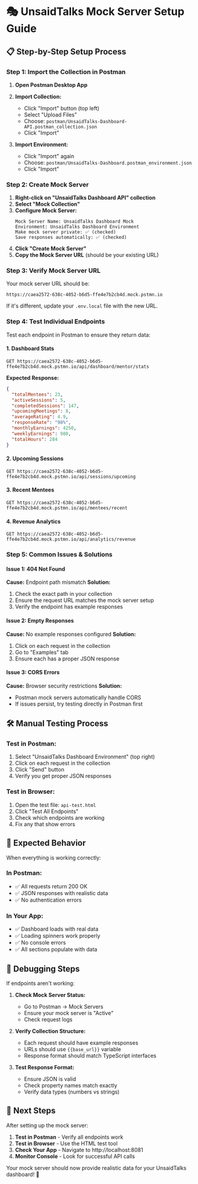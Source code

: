 # 🎭 UnsaidTalks Mock Server Setup Guide

## 📋 Step-by-Step Setup Process

### Step 1: Import the Collection in Postman

1. **Open Postman Desktop App**
2. **Import Collection:**
   - Click "Import" button (top left)
   - Select "Upload Files"
   - Choose: `postman/UnsaidTalks-Dashboard-API.postman_collection.json`
   - Click "Import"

3. **Import Environment:**
   - Click "Import" again
   - Choose: `postman/UnsaidTalks-Dashboard.postman_environment.json`
   - Click "Import"

### Step 2: Create Mock Server

1. **Right-click on "UnsaidTalks Dashboard API" collection**
2. **Select "Mock Collection"**
3. **Configure Mock Server:**
   ```
   Mock Server Name: UnsaidTalks Dashboard Mock
   Environment: UnsaidTalks Dashboard Environment
   Make mock server private: ✅ (checked)
   Save responses automatically: ✅ (checked)
   ```
4. **Click "Create Mock Server"**
5. **Copy the Mock Server URL** (should be your existing URL)

### Step 3: Verify Mock Server URL

Your mock server URL should be:
```
https://caea2572-638c-4052-b6d5-ffe4e7b2cb4d.mock.pstmn.io
```

If it's different, update your `.env.local` file with the new URL.

### Step 4: Test Individual Endpoints

Test each endpoint in Postman to ensure they return data:

#### 1. Dashboard Stats
```
GET https://caea2572-638c-4052-b6d5-ffe4e7b2cb4d.mock.pstmn.io/api/dashboard/mentor/stats
```

**Expected Response:**
```json
{
  "totalMentees": 23,
  "activeSessions": 5,
  "completedSessions": 147,
  "upcomingMeetings": 8,
  "averageRating": 4.9,
  "responseRate": "98%",
  "monthlyEarnings": 4250,
  "weeklyEarnings": 980,
  "totalHours": 284
}
```

#### 2. Upcoming Sessions
```
GET https://caea2572-638c-4052-b6d5-ffe4e7b2cb4d.mock.pstmn.io/api/sessions/upcoming
```

#### 3. Recent Mentees
```
GET https://caea2572-638c-4052-b6d5-ffe4e7b2cb4d.mock.pstmn.io/api/mentees/recent
```

#### 4. Revenue Analytics
```
GET https://caea2572-638c-4052-b6d5-ffe4e7b2cb4d.mock.pstmn.io/api/analytics/revenue
```

### Step 5: Common Issues & Solutions

#### Issue 1: 404 Not Found
**Cause:** Endpoint path mismatch
**Solution:**
1. Check the exact path in your collection
2. Ensure the request URL matches the mock server setup
3. Verify the endpoint has example responses

#### Issue 2: Empty Responses
**Cause:** No example responses configured
**Solution:**
1. Click on each request in the collection
2. Go to "Examples" tab
3. Ensure each has a proper JSON response

#### Issue 3: CORS Errors
**Cause:** Browser security restrictions
**Solution:**
- Postman mock servers automatically handle CORS
- If issues persist, try testing directly in Postman first

## 🛠️ Manual Testing Process

### Test in Postman:
1. Select "UnsaidTalks Dashboard Environment" (top right)
2. Click on each request in the collection
3. Click "Send" button
4. Verify you get proper JSON responses

### Test in Browser:
1. Open the test file: `api-test.html`
2. Click "Test All Endpoints"
3. Check which endpoints are working
4. Fix any that show errors

## 🎯 Expected Behavior

When everything is working correctly:

### In Postman:
- ✅ All requests return 200 OK
- ✅ JSON responses with realistic data
- ✅ No authentication errors

### In Your App:
- ✅ Dashboard loads with real data
- ✅ Loading spinners work properly
- ✅ No console errors
- ✅ All sections populate with data

## 🔧 Debugging Steps

If endpoints aren't working:

1. **Check Mock Server Status:**
   - Go to Postman → Mock Servers
   - Ensure your mock server is "Active"
   - Check request logs

2. **Verify Collection Structure:**
   - Each request should have example responses
   - URLs should use `{{base_url}}` variable
   - Response format should match TypeScript interfaces

3. **Test Response Format:**
   - Ensure JSON is valid
   - Check property names match exactly
   - Verify data types (numbers vs strings)

## 🚀 Next Steps

After setting up the mock server:

1. **Test in Postman** - Verify all endpoints work
2. **Test in Browser** - Use the HTML test tool
3. **Check Your App** - Navigate to http://localhost:8081
4. **Monitor Console** - Look for successful API calls

Your mock server should now provide realistic data for your UnsaidTalks dashboard! 🎉